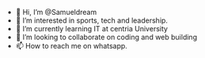- 👋 Hi, I’m @Samueldream
- 👀 I’m interested in sports, tech and leadership. 
- 🌱 I’m currently learning IT at centria University
- 💞️ I’m looking to collaborate on coding and web building 
- 📫 How to reach me on whatsapp. 

<!---
Samueldream/Samueldream is a ✨ special ✨ repository because its `README.md` (this file) appears on your GitHub profile.
You can click the Preview link to take a look at your changes.
--->
